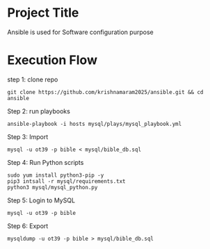 Project Title
========================
Ansible is used for Software configuration purpose

Execution Flow
======================

step 1: clone repo
```
git clone https://github.com/krishnamaram2025/ansible.git && cd ansible
```
Step 2: run playbooks
```
ansible-playbook -i hosts mysql/plays/mysql_playbook.yml
```
Step 3: Import
```
mysql -u ot39 -p bible < mysql/bible_db.sql
```
Step 4: Run Python scripts 
```
sudo yum install python3-pip -y
pip3 intsall -r mysql/requirements.txt
python3 mysql/mysql_python.py
```
Step 5: Login to MySQL 
```
mysql -u ot39 -p bible
```
Step 6: Export
```
mysqldump -u ot39 -p bible > mysql/bible_db.sql
```

